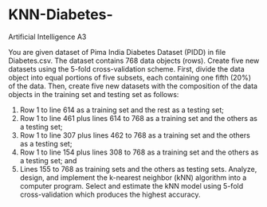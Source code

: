 # KNN-Diabetes-
Artificial Intelligence A3

You are given dataset of Pima India Diabetes Dataset (PIDD) in file Diabetes.csv. The dataset contains 768 data objects (rows). Create five new datasets using the 5-fold cross-validation scheme. First, divide the data object into equal portions of five subsets, each containing one fifth (20%) of the data. Then, create five new datasets with the composition of the data objects in the training set and testing set as follows:
1.	Row 1 to line 614 as a training set and the rest as a testing set;
2.	Row 1 to line 461 plus lines 614 to 768 as a training set and the others as a testing set;
3.	Row 1 to line 307 plus lines 462 to 768 as a training set and the others as a testing set;
4.	Row 1 to line 154 plus lines 308 to 768 as a training set and the others as a testing set; and
5.	Lines 155 to 768 as training sets and the others as testing sets.
Analyze, design, and implement the k-nearest neighbor (kNN) algorithm into a computer program. Select and estimate the kNN model using 5-fold cross-validation which produces the highest accuracy.

